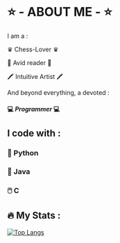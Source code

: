 # ⭐ - ABOUT ME - ⭐

I am a : 

♛ Chess-Lover ♛  

📰 Avid reader 📰  

🖍️ Intuitive Artist 🖍️  



And beyond everything, a devoted :  
  
#### 💻 *Programmer* 💻 

## I code with : 

 ### 🐍 Python

 ### 🧩 Java

 ### 🖱️ C

##

## :fire: My Stats :

[![Top Langs](https://github-readme-stats.vercel.app/api/top-langs/?username=HayetFer&layout=compact)](https://github.com/HayetFer/About_me)
